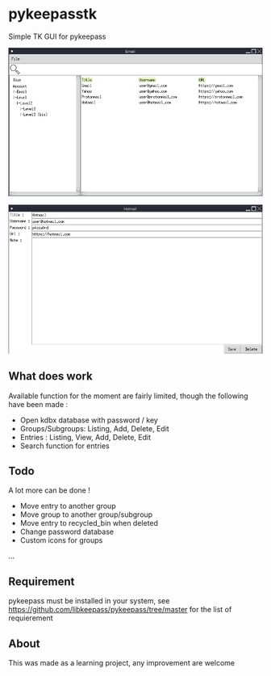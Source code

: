 # pykeepasstk
Simple TK GUI for pykeepass

![alt text](https://raw.githubusercontent.com/brokentux/pykeepasstk/refs/heads/main/preview.png)

![alt text](https://raw.githubusercontent.com/brokentux/pykeepasstk/refs/heads/main/preview2.png)

## What does work
Available function for the moment are fairly limited, though the following have been made :

- Open kdbx database with password / key
- Groups/Subgroups: Listing, Add, Delete, Edit
- Entries : Listing, View, Add, Delete, Edit
- Search function for entries

## Todo
A lot more can be done !

- Move entry to another group
- Move group to another group/subgroup
- Move entry to recycled_bin when deleted
- Change password database
- Custom icons for groups

...

## Requirement

pykeepass must be installed in your system, see https://github.com/libkeepass/pykeepass/tree/master for the list of requierement

## About
This was made as a learning project, any improvement are welcome
